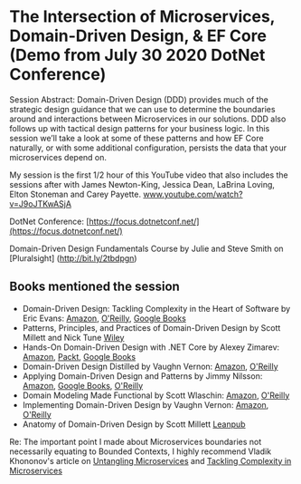 # The Intersection of Microservices, Domain-Driven Design, &amp; EF Core (Demo from July 30 2020 DotNet Conference)

Session Abstract: Domain-Driven Design (DDD) provides much of the strategic design guidance that we can use to determine the boundaries around and interactions between Microservices in our solutions. DDD also follows up with tactical design patterns for your business logic. In this session we’ll take a look at some of these patterns and how EF Core naturally, or with some additional configuration, persists the data that your microservices depend on.

My session is the first 1/2 hour of this YouTube video that also includes the sessions after with James Newton-King, Jessica Dean, LaBrina Loving, Elton Stoneman and Carey Payette. www.youtube.com/watch?v=J9oJTKwASjA

DotNet Conference: [https://focus.dotnetconf.net/](https://focus.dotnetconf.net/)

Domain-Driven Design Fundamentals Course by Julie and Steve Smith on [Pluralsight] (http://bit.ly/2tbdpgn)

## Books mentioned the session

- Domain-Driven Design: Tackling Complexity in the Heart of Software by Eric Evans: [Amazon](https://www.amazon.com/Domain-Driven-Design-Tackling-Complexity-Software/dp/0321125215), [O'Reilly](https://www.oreilly.com/library/view/domain-driven-design-tackling/0321125215/), [Google Books](https://books.google.com/books?id=hHBf4YxMnWMC&dq=domain+driven+design)
- Patterns, Principles, and Practices of Domain-Driven Design by Scott Millett and Nick Tune [Wiley](https://www.wiley.com/en-us/Patterns,+Principles,+and+Practices+of+Domain+Driven+Design-p-9781118714706)
- Hands-On Domain-Driven Design with .NET Core by Alexey Zimarev: [Amazon](https://www.amazon.com/Hands-Domain-Driven-Design-NET-ebook/dp/B07C5WSR9B), [Packt](https://www.packtpub.com/application-development/hands-domain-driven-design-net-core), [Google Books](https://books.google.com/books/about/Hands_On_Domain_Driven_Design_with_NET_C.html?id=UiyWDwAAQBAJ)
- Domain-Driven Design Distilled by Vaughn Vernon: [Amazon](https://www.amazon.com/Domain-Driven-Design-Distilled-Vaughn-Vernon/dp/0134434420), [O'Reilly](https://www.oreilly.com/library/view/domain-driven-design-distilled/9780134434964/)
- Applying Domain-Driven Design and Patterns by Jimmy Nilsson: [Amazon](https://www.amazon.com/Applying-Domain-Driven-Design-Patterns-Examples/dp/0321268202), [Google Books](https://books.google.com/books?id=8RueQPUOPssC), [O'Reilly](https://www.oreilly.com/library/view/applying-domain-driven-design/0321268202/)
- Domain Modeling Made Functional by Scott Wlaschin: [Amazon](https://www.amazon.com/Domain-Modeling-Made-Functional-Domain-Driven/dp/1680502549), [O'Reilly](https://www.oreilly.com/library/view/domain-modeling-made/9781680505481/)
- Implementing Domain-Driven Design by Vaughn Vernon: [Amazon](https://www.amazon.com/Implementing-Domain-Driven-Design-Vaughn-Vernon/dp/0321834577), [O'Reilly](https://www.oreilly.com/library/view/implementing-domain-driven-design/9780133039900/)  
- Anatomy of Domain-Driven Design by Scott Millett [Leanpub](https://leanpub.com/theanatomyofdomain-drivendesign)

Re: The important point I made about Microservices boundaries not necessarily equating to Bounded Contexts, I highly recommend Vladik Khononov's article on [Untangling Microservices](https://vladikk.com/2020/04/09/untangling-microservices/) and [Tackling Complexity in Microservices](https://vladikk.com/2018/02/28/microservices/)


